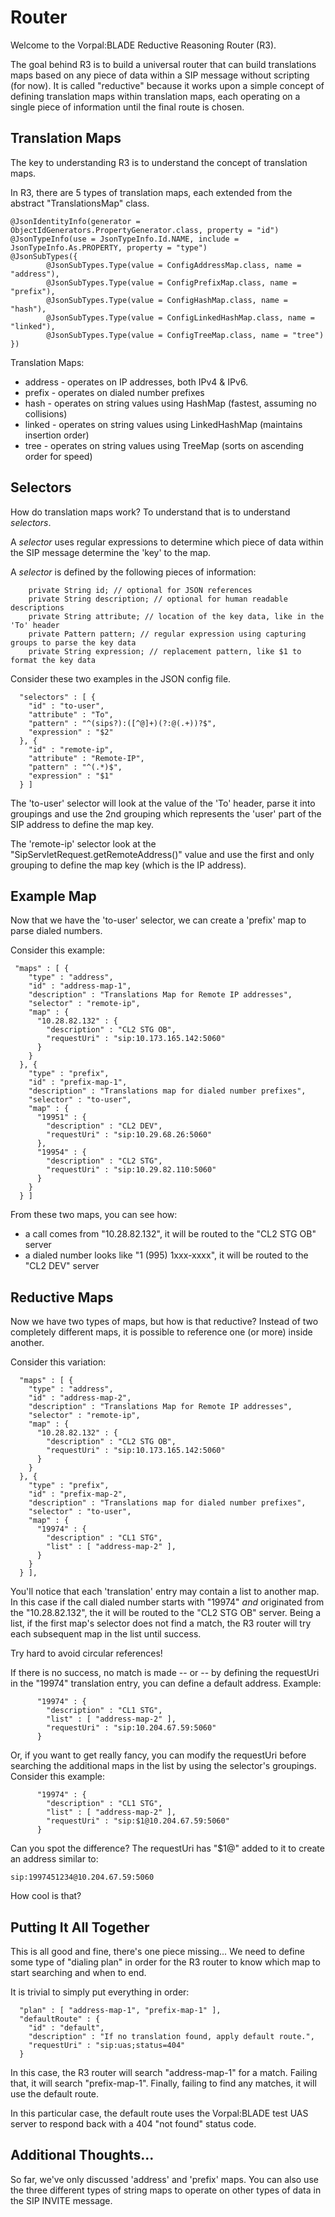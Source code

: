 # Router

Welcome to the Vorpal:BLADE Reductive Reasoning Router (R3).

The goal behind R3 is to build a universal router that can build translations maps based on any piece of data
within a SIP message without scripting (for now). It is called "reductive" because it works upon a simple
concept of defining translation maps within translation maps, each operating on a single piece of information
until the final route is chosen.

## Translation Maps

The key to understanding R3 is to understand the concept of translation maps.

In R3, there are 5 types of translation maps, each extended from the abstract "TranslationsMap" class.

```
@JsonIdentityInfo(generator = ObjectIdGenerators.PropertyGenerator.class, property = "id")
@JsonTypeInfo(use = JsonTypeInfo.Id.NAME, include = JsonTypeInfo.As.PROPERTY, property = "type")
@JsonSubTypes({
		@JsonSubTypes.Type(value = ConfigAddressMap.class, name = "address"),
		@JsonSubTypes.Type(value = ConfigPrefixMap.class, name = "prefix"),
		@JsonSubTypes.Type(value = ConfigHashMap.class, name = "hash"),
		@JsonSubTypes.Type(value = ConfigLinkedHashMap.class, name = "linked"),
		@JsonSubTypes.Type(value = ConfigTreeMap.class, name = "tree")
})
```

Translation Maps:

* address - operates on IP addresses, both IPv4 & IPv6.
* prefix  - operates on dialed number prefixes
* hash    - operates on string values using HashMap (fastest, assuming no collisions)
* linked  - operates on string values using LinkedHashMap (maintains insertion order)
* tree    - operates on string values using TreeMap (sorts on ascending order for speed)

## Selectors

How do translation maps work? To understand that is to understand _selectors_.

A _selector_ uses regular expressions to determine which piece of data within the SIP message determine the 'key' to the map.

A _selector_ is defined by the following pieces of information:

```
	private String id; // optional for JSON references
	private String description; // optional for human readable descriptions
	private String attribute; // location of the key data, like in the 'To' header
	private Pattern pattern; // regular expression using capturing groups to parse the key data
	private String expression; // replacement pattern, like $1 to format the key data
```

Consider these two examples in the JSON config file.

```
  "selectors" : [ {
    "id" : "to-user",
    "attribute" : "To",
    "pattern" : "^(sips?):([^@]+)(?:@(.+))?$",
    "expression" : "$2"
  }, {
    "id" : "remote-ip",
    "attribute" : "Remote-IP",
    "pattern" : "^(.*)$",
    "expression" : "$1"
  } ]
```

The 'to-user' selector will look at the value of the 'To' header, parse it into groupings
and use the 2nd grouping which represents the 'user' part of the SIP address to define the map key.

The 'remote-ip' selector look at the "SipServletRequest.getRemoteAddress()" value and use the first and only grouping
to define the map key (which is the IP address).

## Example Map

Now that we have the 'to-user' selector, we can create a 'prefix' map to parse dialed numbers.

Consider this example:

```
 "maps" : [ {
    "type" : "address",
    "id" : "address-map-1",
    "description" : "Translations Map for Remote IP addresses",
    "selector" : "remote-ip",
    "map" : {
      "10.28.82.132" : {
        "description" : "CL2 STG OB",
        "requestUri" : "sip:10.173.165.142:5060"
      }
    }
  }, {      
    "type" : "prefix",
    "id" : "prefix-map-1",
    "description" : "Translations map for dialed number prefixes",
    "selector" : "to-user",
    "map" : {
      "19951" : {
        "description" : "CL2 DEV",
        "requestUri" : "sip:10.29.68.26:5060"
      },
      "19954" : {
        "description" : "CL2 STG",
        "requestUri" : "sip:10.29.82.110:5060"
      }
    }
  } ]      
```

From these two maps, you can see how:
* a call comes from "10.28.82.132", it will be routed to the "CL2 STG OB" server
* a dialed number looks like "1 (995) 1xxx-xxxx", it will be routed to the "CL2 DEV" server

## Reductive Maps

Now we have two types of maps, but how is that reductive? Instead of two completely different maps,
it is possible to reference one (or more) inside another.

Consider this variation:

```
  "maps" : [ {
    "type" : "address",
    "id" : "address-map-2",
    "description" : "Translations Map for Remote IP addresses",
    "selector" : "remote-ip",
    "map" : {
      "10.28.82.132" : {
        "description" : "CL2 STG OB",
        "requestUri" : "sip:10.173.165.142:5060"
      }
    }
  }, {
    "type" : "prefix",
    "id" : "prefix-map-2",
    "description" : "Translations map for dialed number prefixes",
    "selector" : "to-user",
    "map" : {
      "19974" : {
        "description" : "CL1 STG",
        "list" : [ "address-map-2" ],
      }
    }
  } ],
```

You'll notice that each 'translation' entry may contain a list to another map. In this case 
if the call dialed number starts with "19974" _and_ originated from the "10.28.82.132", the it will
be routed to the "CL2 STG OB" server. Being a list, if the first map's selector does not find a match,
the R3 router will try each subsequent map in the list until success.

Try hard to avoid circular references!

If there is no success, no match is made -- or -- by defining the requestUri in the "19974" translation
entry, you can define a default address. Example:

```
      "19974" : {
        "description" : "CL1 STG",
        "list" : [ "address-map-2" ],
        "requestUri" : "sip:10.204.67.59:5060" 
      }
```

Or, if you want to get really fancy, you can modify the requestUri before
searching the additional maps in the list by using the selector's groupings. Consider
this example:

```
      "19974" : {
        "description" : "CL1 STG",
        "list" : [ "address-map-2" ],
        "requestUri" : "sip:$1@10.204.67.59:5060" 
      }
```

Can you spot the difference? The requestUri has "$1@" added to it to create an address similar to:

```
sip:1997451234@10.204.67.59:5060
```

How cool is that?


## Putting It All Together

This is all good and fine, there's one piece missing... We need to define some type of "dialing plan"
in order for the R3 router to know which map to start searching and when to end.

It is trivial to simply put everything in order:

```
  "plan" : [ "address-map-1", "prefix-map-1" ],
  "defaultRoute" : {
    "id" : "default",
    "description" : "If no translation found, apply default route.",
    "requestUri" : "sip:uas;status=404"
  }
```

In this case, the R3 router will search "address-map-1" for a match. Failing that, it will search "prefix-map-1".
Finally, failing to find any matches, it will use the default route. 

In this particular case, the default route uses the Vorpal:BLADE test UAS server to
respond back with a 404 "not found" status code.

## Additional Thoughts...

So far, we've only discussed 'address' and 'prefix' maps. You can also use the three different
types of string maps to operate on other types of data in the SIP INVITE message.






